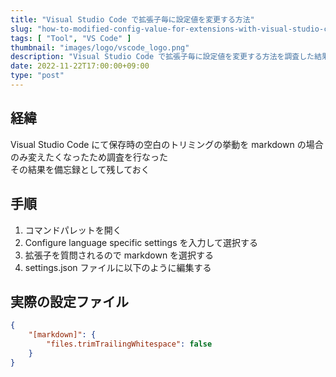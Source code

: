 ```yaml
---
title: "Visual Studio Code で拡張子毎に設定値を変更する方法"
slug: "how-to-modified-config-value-for-extensions-with-visual-studio-code"
tags: [ "Tool", "VS Code" ]
thumbnail: "images/logo/vscode_logo.png"
description: "Visual Studio Code で拡張子毎に設定値を変更する方法を調査した結果を備忘録として残しておく"
date: 2022-11-22T17:00:00+09:00
type: "post"
---
```


## 経緯

Visual Studio Code にて保存時の空白のトリミングの挙動を markdown の場合のみ変えたくなったため調査を行なった  
その結果を備忘録として残しておく

## 手順

1. コマンドパレットを開く
2. Configure language specific settings を入力して選択する
3. 拡張子を質問されるので markdown を選択する
4. settings.json ファイルに以下のように編集する

## 実際の設定ファイル

```json:settings.json
{
    "[markdown]": {
        "files.trimTrailingWhitespace": false
    }
}
```
